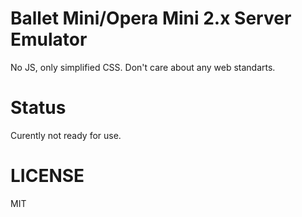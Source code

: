# Ballet Mini/Opera Mini 2.x Server Emulator
No JS, only simplified CSS. Don't care about any web standarts.

# Status
Curently not ready for use.

# LICENSE
MIT
